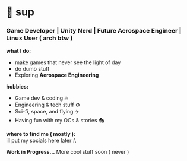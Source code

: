 
# 👋 sup 
###  Game Developer |  Unity Nerd |  Future Aerospace Engineer | Linux User ( arch btw )

 **what I do:**  
- make games that never see the light of day
- do dumb stuff
- Exploring **Aerospace Engineering**  

 **hobbies:**  
- Game dev & coding 🔥  
- Engineering & tech stuff ⚙️  
- Sci-fi, space, and flying ✈️  
- Having fun with my OCs & stories 🎭  

 **where to find me ( mostly ):**  
ill put my socials here later :\

 **Work in Progress...** More cool stuff soon ( never )
